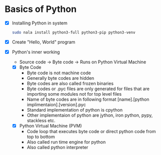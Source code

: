 # Basics of Python

- [x] Installing Python in system

  ```bash
  sudo nala install python3-full python3-pip python3-venv
  ```

- [x] Create "Hello, World" program
- [x] Python's inner working
  - Source code -> Byte code -> Runs on Python Virtual Machine
  - [x] Byte Code
    - Byte code is not machine code
    - Generally byte codes are hidden
    - Byte codes are also called frozen binaries
    - Byte codes or .pyc files are only generated for files that are importing some modules not for top level files
    - Name of byte codes are in following format [name].[python implimentaion].[version].pyc
    - Standard implementation of python is cpython
    - Other implementaion of python are jython, iron python, pypy, stackless etc.
  - [x] Python Virtual Machine (PVM)
    - Code loop that executes byte code or direct python code from top to bottom
    - Also called run time engine for python
    - Also called python interpreter
